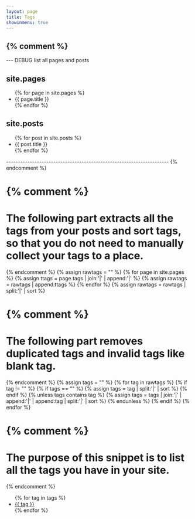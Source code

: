 ```yaml
---
layout: page
title: Tags
showinmenu: true
---
```


{% comment %}
--------------------------------------------------------------------
--- DEBUG list all pages and posts
<h2>site.pages</h2>
<ul>
{% for page in site.pages %}
	<li>{{ page.title }}</li>
{% endfor %}
</ul>

<h2>site.posts</h2>
<ul>
{% for post in site.posts %}
        <li>{{ post.title }}</li>
{% endfor %}
</ul>
---------------------------------------------------------------------
{% endcomment %}
	
{% comment %}
=======================
The following part extracts all the tags from your posts and sort tags, so that you do not need to manually collect your tags to a place.
=======================
{% endcomment %}
{% assign rawtags = "" %}
{% for page in site.pages %}
	{% assign ttags = page.tags | join:'|' | append:'|' %}
	{% assign rawtags = rawtags | append:ttags %}
{% endfor %}
{% assign rawtags = rawtags | split:'|' | sort %}

{% comment %}
=======================
The following part removes duplicated tags and invalid tags like blank tag.
=======================
{% endcomment %}
{% assign tags = "" %}
{% for tag in rawtags %}
	{% if tag != "" %}
		{% if tags == "" %}
			{% assign tags = tag | split:'|' | sort %}
		{% endif %}
		{% unless tags contains tag %}
			{% assign tags = tags | join:'|' | append:'|' | append:tag | split:'|' | sort %}
		{% endunless %}
	{% endif %}
{% endfor %}

{% comment %}
=======================
The purpose of this snippet is to list all the tags you have in your site.
=======================
{% endcomment %}
<ul class="tags">
{% for tag in tags %}
	<li class="tag"><a href="{{ tag | slugify }}" class="tag">{{ tag }}</a></li>
{% endfor %}
